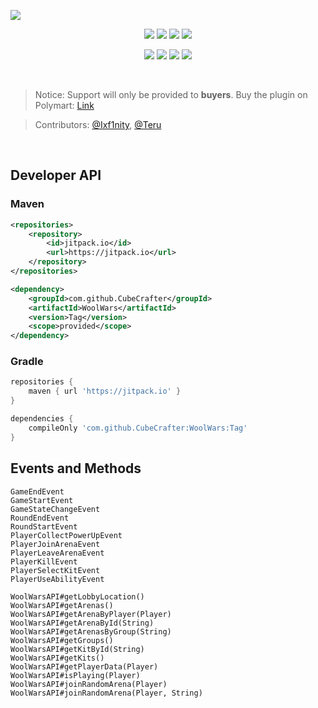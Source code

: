 ![](https://imgur.com/kMXE3jo.png)

<p align="center">
  <img src="https://img.shields.io/badge/dynamic/json?color=success&label=DOWNLOADS&query=response.resource.downloads&url=https%3A%2F%2Fapi.polymart.org%2Fv1%2FgetResourceInfo%2F%3Fpretty_print_result%3D1%26resource_id%3D2551&style=for-the-badge">
  <img src="https://img.shields.io/bstats/servers/14788?color=success&style=for-the-badge">
  <img src="https://img.shields.io/bstats/players/14788?color=success&style=for-the-badge">
  <img src="https://img.shields.io/jitpack/v/github/cubecrafter/woolwars?color=success&style=for-the-badge">
</p>
<p align="center">
  <img src="https://img.shields.io/github/license/cubecrafter/woolwars?color=blue&style=for-the-badge">
  <img src="https://img.shields.io/github/issues/cubecrafter/woolwars?color=blue&style=for-the-badge">
  <img src="https://img.shields.io/codefactor/grade/github/CubeCrafter/WoolWars?color=blue&style=for-the-badge">
  <a href="https://discord.gg/ehjkwp5Fn4"><img src="https://img.shields.io/discord/821278914965405698?color=blue&label=DISCORD&style=for-the-badge"></a>
</p>
<br>

> Notice: Support will only be provided to **buyers**. Buy the plugin on Polymart: [Link](https://polymart.org/r/2551)

> Contributors: [@Ixf1nity](https://github.com/Ixf1nity), [@Teru](https://github.com/TeruHUB)

<br>

## Developer API

### Maven
```xml
<repositories>
    <repository>
        <id>jitpack.io</id>
        <url>https://jitpack.io</url>
    </repository>
</repositories>
```
```xml
<dependency>
    <groupId>com.github.CubeCrafter</groupId>
    <artifactId>WoolWars</artifactId>
    <version>Tag</version>
    <scope>provided</scope>
</dependency>
```
### Gradle
```groovy
repositories {
    maven { url 'https://jitpack.io' }
}
```
```groovy
dependencies {
    compileOnly 'com.github.CubeCrafter:WoolWars:Tag'
}
```

## Events and Methods
```
GameEndEvent
GameStartEvent
GameStateChangeEvent
RoundEndEvent
RoundStartEvent
PlayerCollectPowerUpEvent
PlayerJoinArenaEvent
PlayerLeaveArenaEvent
PlayerKillEvent
PlayerSelectKitEvent
PlayerUseAbilityEvent
```
```
WoolWarsAPI#getLobbyLocation()
WoolWarsAPI#getArenas()
WoolWarsAPI#getArenaByPlayer(Player)
WoolWarsAPI#getArenaById(String)
WoolWarsAPI#getArenasByGroup(String)
WoolWarsAPI#getGroups()
WoolWarsAPI#getKitById(String)
WoolWarsAPI#getKits()
WoolWarsAPI#getPlayerData(Player)
WoolWarsAPI#isPlaying(Player)
WoolWarsAPI#joinRandomArena(Player)
WoolWarsAPI#joinRandomArena(Player, String)
```

